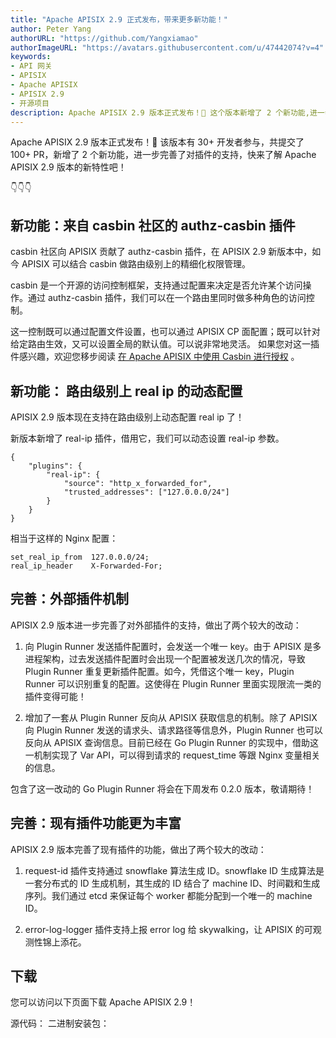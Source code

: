 ```yaml
---
title: "Apache APISIX 2.9 正式发布，带来更多新功能！"
author: Peter Yang
authorURL: "https://github.com/Yangxiamao"
authorImageURL: "https://avatars.githubusercontent.com/u/47442074?v=4"
keywords:
- API 网关
- APISIX
- Apache APISIX
- APISIX 2.9
- 开源项目
description: Apache APISIX 2.9 版本正式发布！🎉 这个版本新增了 2 个新功能,进一步完善了对插件的支持，快来了解 Apache APISIX 2.9 版本的新特性吧！
---
```


<!--truncate-->

Apache APISIX 2.9 版本正式发布！🎉 该版本有 30+ 开发者参与，共提交了 100+ PR，新增了 2 个新功能，进一步完善了对插件的支持，快来了解 Apache APISIX 2.9 版本的新特性吧！

👇👇👇

## 新功能：来自 casbin 社区的 authz-casbin 插件

casbin 社区向 APISIX 贡献了 authz-casbin 插件，在 APISIX 2.9 新版本中，如今 APISIX 可以结合 casbin 做路由级别上的精细化权限管理。

casbin 是一个开源的访问控制框架，支持通过配置来决定是否允许某个访问操作。通过 authz-casbin 插件，我们可以在一个路由里同时做多种角色的访问控制。

这一控制既可以通过配置文件设置，也可以通过 APISIX CP 面配置；既可以针对给定路由生效，又可以设置全局的默认值。可以说非常地灵活。
如果您对这一插件感兴趣，欢迎您移步阅读 [在 Apache APISIX 中使用 Casbin 进行授权](https://apisix.apache.org/blog/2021/08/18/Auth-with-Casbin-in-Apache-APISIX) 。

## 新功能： 路由级别上 real ip 的动态配置

APISIX 2.9 版本现在支持在路由级别上动态配置 real ip 了！

新版本新增了 real-ip 插件，借用它，我们可以动态设置 real-ip 参数。

```Nginx
{
    "plugins": {
        "real-ip": {
            "source": "http_x_forwarded_for",
            "trusted_addresses": ["127.0.0.0/24"]
        }
    }
}
```

相当于这样的 Nginx 配置：

```Nginx
set_real_ip_from  127.0.0.0/24;
real_ip_header    X-Forwarded-For;
```

## 完善：外部插件机制

APISIX 2.9 版本进一步完善了对外部插件的支持，做出了两个较大的改动：

1. 向 Plugin Runner 发送插件配置时，会发送一个唯一 key。由于 APISIX 是多进程架构，过去发送插件配置时会出现一个配置被发送几次的情况，导致 Plugin Runner 重复更新插件配置。如今，凭借这个唯一 key，Plugin Runner 可以识别重复的配置。这使得在 Plugin Runner 里面实现限流一类的插件变得可能！

2. 增加了一套从 Plugin Runner 反向从 APISIX 获取信息的机制。除了 APISIX 向 Plugin Runner 发送的请求头、请求路径等信息外，Plugin Runner 也可以反向从 APISIX 查询信息。目前已经在 Go Plugin Runner 的实现中，借助这一机制实现了 Var API，可以得到请求的 request_time 等跟 Nginx 变量相关的信息。

包含了这一改动的 Go Plugin Runner 将会在下周发布 0.2.0 版本，敬请期待！

## 完善：现有插件功能更为丰富

APISIX 2.9 版本完善了现有插件的功能，做出了两个较大的改动：

1. request-id 插件支持通过 snowflake 算法生成 ID。snowflake ID 生成算法是一套分布式的 ID 生成机制，其生成的 ID 结合了 machine ID、时间戳和生成序列。我们通过 etcd 来保证每个 worker 都能分配到一个唯一的 machine ID。

2. error-log-logger 插件支持上报 error log 给 skywalking，让 APISIX 的可观测性锦上添花。

## 下载

您可以访问以下页面下载 Apache APISIX 2.9！

源代码：
二进制安装包：